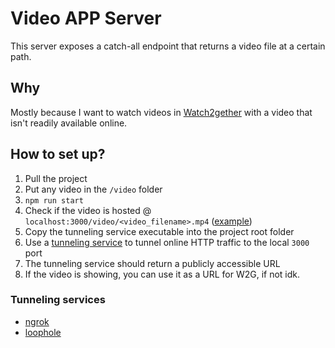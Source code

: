 # Video APP Server

This server exposes a catch-all endpoint that returns a video file at a certain path.

## Why

Mostly because I want to watch videos in [Watch2gether](https://w2g.tv/) with a video that isn't readily available online.

## How to set up?

1. Pull the project
2. Put any video in the `/video` folder
3. `npm run start`
4. Check if the video is hosted @ `localhost:3000/video/<video_filename>.mp4` ([example](https://localhost:3000/video/baku_btch.mp4))
5. Copy the tunneling service executable into the project root folder
6. Use a [tunneling service](#tunneling-services) to tunnel online HTTP traffic to the local `3000` port
7. The tunneling service should return a publicly accessible URL
8. If the video is showing, you can use it as a URL for W2G, if not idk.

### Tunneling services

- [ngrok](https://ngrok.com/)
- [loophole](https://loophole.cloud/)
